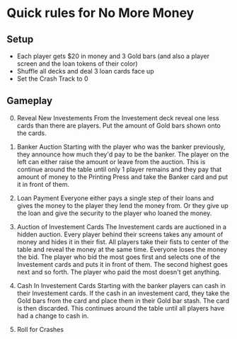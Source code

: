 Quick rules for No More Money
=============================

Setup
-----

* Each player gets $20 in money and 3 Gold bars (and also a player screen and the loan tokens of their color)
* Shuffle all decks and deal 3 loan cards face up
* Set the Crash Track to 0

Gameplay
--------

0. Reveal New Investements
	From the Investement deck reveal one less cards than there are players. Put the amount of Gold bars shown onto the cards.

1. Banker Auction
	Starting with the player who was the banker previously, they announce how much they'd pay to be the banker. The player on the left can either raise the amount or leave from the auction. This is continue around the table until only 1 player remains and they pay that amount of money to the Printing Press and take the Banker card and put it in front of them.

2. Loan Payment
	Everyone either pays a single step of their loans and gives the money to the player they lend the money from. Or they give up the loan and give the security to the player who loaned the money.

3. Auction of Investement Cards
	The Investement cards are auctioned in a hidden auction. Every player behind their screens takes any amount of money and hides it in their fist. All players take their fists to center of the table and reveal the money at the same time. Everyone loses the money the bid. The player who bid the most goes first and selects one of the Investement cards and puts it in front of them. The second highest goes next and so forth. The player who paid the most doesn't get anything.

4. Cash In Investement Cards
	Starting with the banker players can cash in their Investement cards. If the cash in an investement card, they take the Gold bars from the card and place them in their Gold bar stash. The card is then discarded. This continues around the table until all players have had a change to cash in.

5. Roll for Crashes
	

